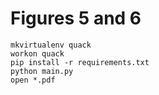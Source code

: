 # Figures 5 and 6

```
mkvirtualenv quack
workon quack
pip install -r requirements.txt
python main.py
open *.pdf
```
